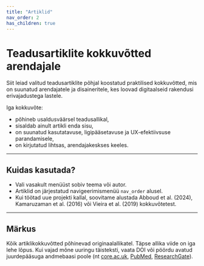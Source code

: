 ```yaml
---
title: "Artiklid"
nav_order: 2
has_children: true
---
```


# Teadusartiklite kokkuvõtted arendajale

Siit leiad valitud teadusartiklite põhjal koostatud praktilised kokkuvõtted, mis on suunatud arendajatele ja disaineritele, kes loovad digitaalseid rakendusi erivajadustega lastele.

Iga kokkuvõte:
- põhineb usaldusväärsel teadusallikal,
- sisaldab ainult artikli enda sisu,
- on suunatud kasutatavuse, ligipääsetavuse ja UX-efektiivsuse parandamisele,
- on kirjutatud lihtsas, arendajakeskses keeles.

---

## Kuidas kasutada?

- Vali vasakult menüüst sobiv teema või autor.
- Artiklid on järjestatud navigeerimismenüü `nav_order` alusel.
- Kui töötad uue projekti kallal, soovitame alustada Abboud et al. (2024), Kamaruzaman et al. (2016) või Vieira et al. (2019) kokkuvõtetest.

---

## Märkus

Kõik artiklikokkuvõtted põhinevad originaalallikatel. Täpse allika viide on iga lehe lõpus. Kui vajad mõne uuringu täisteksti, vaata DOI või pöördu avatud juurdepääsuga andmebaasi poole (nt [core.ac.uk](https://core.ac.uk), [PubMed](https://pubmed.ncbi.nlm.nih.gov), [ResearchGate](https://www.researchgate.net)).


